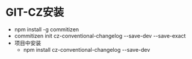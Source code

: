 # GIT-CZ安装
* npm install -g commitizen
* commitizen init cz-conventional-changelog --save-dev --save-exact
* 项目中安装
  * npm install cz-conventional-changelog --save-dev
